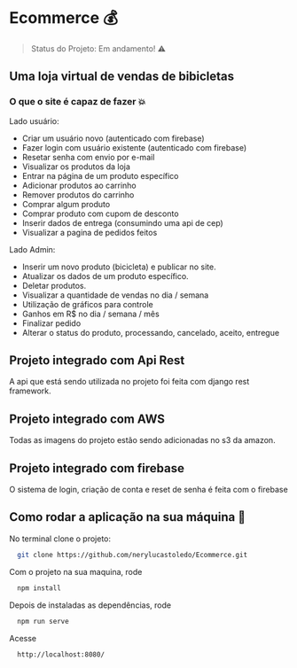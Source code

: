 # Ecommerce :moneybag:

> Status do Projeto: Em andamento! 	:warning:

## Uma loja virtual de vendas de bibicletas


### O que o site é capaz de fazer 💥

Lado usuário:
- Criar um usuário novo (autenticado com firebase)
- Fazer login com usuário existente (autenticado com firebase)
- Resetar senha com envio por e-mail
- Visualizar os produtos da loja
- Entrar na página de um produto específico
- Adicionar produtos ao carrinho
- Remover produtos do carrinho
- Comprar algum produto
- Comprar produto com cupom de desconto
- Inserir dados de entrega (consumindo uma api de cep)
- Visualizar a pagina de pedidos feitos

Lado Admin:
- Inserir um novo produto (bicicleta) e publicar no site.
- Atualizar os dados de um produto específico.
- Deletar produtos.
- Visualizar a quantidade de vendas no dia / semana
- Utilização de gráficos para controle
- Ganhos em R$ no dia / semana / mês
- Finalizar pedido
- Alterar o status do produto, processando, cancelado, aceito, entregue

## Projeto integrado com Api Rest
A api que está sendo utilizada no projeto foi feita com django rest framework.

## Projeto integrado com AWS
Todas as imagens do projeto estão sendo adicionadas no s3 da amazon.

## Projeto integrado com firebase
O sistema de login, criação de conta e reset de senha é feita com o firebase

## Como rodar a aplicação na sua máquina :rocket:
No terminal clone o projeto:

```sh
  git clone https://github.com/nerylucastoledo/Ecommerce.git
```

Com o projeto na sua maquina, rode

```sh
  npm install
```

Depois de instaladas as dependências, rode

```sh
  npm run serve
```

Acesse

```sh
  http://localhost:8080/
```
